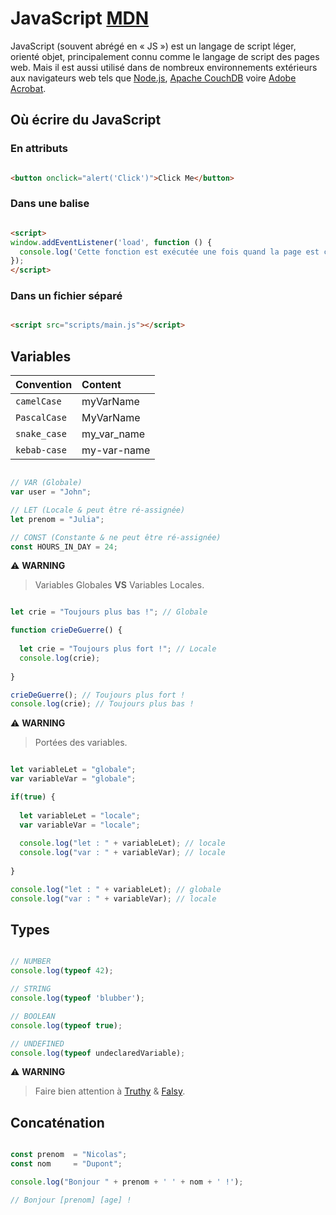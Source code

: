 # JavaScript [MDN](https://developer.mozilla.org/fr/docs/Web/JavaScript)

JavaScript (souvent abrégé en « JS ») est un langage de script léger, orienté objet, principalement connu comme le langage de script des pages web. Mais il est aussi utilisé dans de nombreux environnements extérieurs aux navigateurs web tels que [Node.js](https://nodejs.org/), [Apache CouchDB](https://couchdb.apache.org/) voire [Adobe Acrobat](https://www.adobe.com/devnet/acrobat/javascript.html).

## Où écrire du JavaScript

### En attributs

```html

<button onclick="alert('Click')">Click Me</button>

```

### Dans une balise

```html

<script>
window.addEventListener('load', function () {
  console.log('Cette fonction est exécutée une fois quand la page est chargée.');
});
</script>

```

### Dans un fichier séparé


```html

<script src="scripts/main.js"></script>

```

## Variables

| Convention   | Content     |
| :----------- | :---------- | 
| `camelCase`  | myVarName   |
| `PascalCase` | MyVarName   | 
| `snake_case` | my_var_name | 
| `kebab-case` | my-var-name |

```js

// VAR (Globale)
var user = "John";

// LET (Locale & peut être ré-assignée)
let prenom = "Julia";

// CONST (Constante & ne peut être ré-assignée)
const HOURS_IN_DAY = 24;

```

⚠️ **WARNING**
> Variables Globales **VS** Variables Locales.

```js

let crie = "Toujours plus bas !"; // Globale

function crieDeGuerre() {
  
  let crie = "Toujours plus fort !"; // Locale
  console.log(crie);
  
}

crieDeGuerre(); // Toujours plus fort !
console.log(crie); // Toujours plus bas !

```

⚠️ **WARNING**
> Portées des variables.

```js

let variableLet = "globale";
var variableVar = "globale";

if(true) {
  
  let variableLet = "locale";
  var variableVar = "locale";
  
  console.log("let : " + variableLet); // locale
  console.log("var : " + variableVar); // locale
  
}

console.log("let : " + variableLet); // globale
console.log("var : " + variableVar); // locale

```



## Types

```js

// NUMBER
console.log(typeof 42);

// STRING
console.log(typeof 'blubber');

// BOOLEAN
console.log(typeof true);

// UNDEFINED
console.log(typeof undeclaredVariable);

```

⚠️ **WARNING**
> Faire bien attention à [Truthy](https://developer.mozilla.org/fr/docs/Glossary/Truthy) & [Falsy](https://developer.mozilla.org/fr/docs/Glossary/Falsy).

## Concaténation

```js

const prenom  = "Nicolas";
const nom     = "Dupont";

console.log("Bonjour " + prenom + ' ' + nom + ' !');

// Bonjour [prenom] [age] !

```
